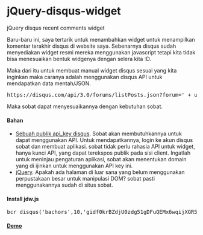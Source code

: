 # jQuery-disqus-widget
jQuery disqus recent comments widget

<p>Baru-baru ini, saya tertarik untuk menambahkan widget untuk menampilkan komentar terakhir disqus di website saya. Sebenarnya disqus sudah menyediakan widget resmi mereka menggunakan javascript tetapi kita tidak bisa menesuaikan bentuk widgenya dengan selera kita :D.</p> <p>Maka dari itu untuk membuat manual widget disqus sesuai yang kita inginkan maka caranya adalah menggunakan disqus API untuk mendapatkan data mentah/JSON. </p> <pre style="" class="prettyprint prettyprinted"><span class="pln">https</span><span class="pun">:</span><span class="com">//disqus.com/api/3.0/forums/listPosts.json?forum=' + username + '&amp;limit=' + count + '&amp;related=thread&amp;api_key=' + apikey</span></pre> Maka sobat dapat menyesuaikannya dengan kebutuhan sobat.<h4>Bahan</h4> <ul> <li><a href="https://disqus.com/api/applications/" target="_blank">Sebuah publik api_key disqus</a>. Sobat akan membutuhkannya untuk dapat menggunakan API. Untuk mendapatkannya, login ke akun disqus sobat dan membuat aplikasi. sobat tidak perlu rahasia API untuk widget, hanya kunci API, yang dapat terekspos publik pada sisi client. Ingatlah untuk meninjau pengaturan aplikasi, sobat akan menentukan domain yang di ijinkan untuk menggunakan API key ini.</li> <li><a href="http://jquery.com/" target="_blank">jQuery</a>. Apakah ada halaman di luar sana yang belum menggunakan perpustakaan besar untuk manipulasi DOM? sobat pasti menggunakannya sudah di situs sobat.</li> </ul><h4>Install jdw.js</h4><pre>bcr_disqus('bachors',10,'gidf0krBZdjU0zdg51gDFuQEMx6wqijXGR5T26m6SY6WdvT3xO3ghhuV2sVGcpOW');</pre><h4><a href="http://ibacor.com/labs/jquery-simple-disqus-recent-comments-widget" target="_BLANK">Demo</a></h4>
